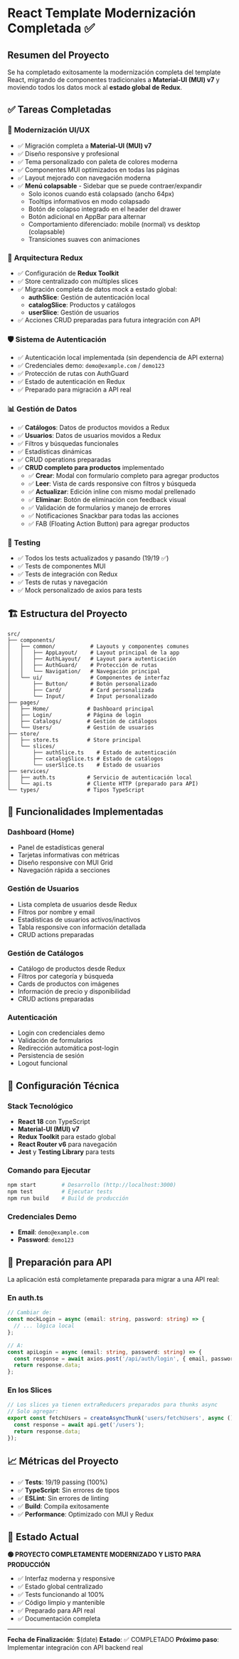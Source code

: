 # React Template Modernización Completada ✅

## Resumen del Proyecto

Se ha completado exitosamente la modernización completa del template React, migrando de componentes tradicionales a **Material-UI (MUI) v7** y moviendo todos los datos mock al **estado global de Redux**.

## ✅ Tareas Completadas

### 🎨 **Modernización UI/UX**
- ✅ Migración completa a **Material-UI (MUI) v7**
- ✅ Diseño responsive y profesional
- ✅ Tema personalizado con paleta de colores moderna
- ✅ Componentes MUI optimizados en todas las páginas
- ✅ Layout mejorado con navegación moderna
- ✅ **Menú colapsable** - Sidebar que se puede contraer/expandir
  - Solo iconos cuando está colapsado (ancho 64px)
  - Tooltips informativos en modo colapsado
  - Botón de colapso integrado en el header del drawer
  - Botón adicional en AppBar para alternar
  - Comportamiento diferenciado: mobile (normal) vs desktop (colapsable)
  - Transiciones suaves con animaciones

### 🔧 **Arquitectura Redux**
- ✅ Configuración de **Redux Toolkit** 
- ✅ Store centralizado con múltiples slices
- ✅ Migración completa de datos mock a estado global:
  - **authSlice**: Gestión de autenticación local
  - **catalogSlice**: Productos y catálogos
  - **userSlice**: Gestión de usuarios
- ✅ Acciones CRUD preparadas para futura integración con API

### 🛡️ **Sistema de Autenticación**
- ✅ Autenticación local implementada (sin dependencia de API externa)
- ✅ Credenciales demo: `demo@example.com` / `demo123`
- ✅ Protección de rutas con AuthGuard
- ✅ Estado de autenticación en Redux
- ✅ Preparado para migración a API real

### 📊 **Gestión de Datos**
- ✅ **Catálogos**: Datos de productos movidos a Redux
- ✅ **Usuarios**: Datos de usuarios movidos a Redux
- ✅ Filtros y búsquedas funcionales
- ✅ Estadísticas dinámicas
- ✅ CRUD operations preparadas
- ✅ **CRUD completo para productos** implementado
  - ✅ **Crear**: Modal con formulario completo para agregar productos
  - ✅ **Leer**: Vista de cards responsive con filtros y búsqueda
  - ✅ **Actualizar**: Edición inline con mismo modal prellenado
  - ✅ **Eliminar**: Botón de eliminación con feedback visual
  - ✅ Validación de formularios y manejo de errores
  - ✅ Notificaciones Snackbar para todas las acciones
  - ✅ FAB (Floating Action Button) para agregar productos

### 🧪 **Testing**
- ✅ Todos los tests actualizados y pasando (19/19 ✅)
- ✅ Tests de componentes MUI
- ✅ Tests de integración con Redux
- ✅ Tests de rutas y navegación
- ✅ Mock personalizado de axios para tests

## 🏗️ **Estructura del Proyecto**

```
src/
├── components/
│   ├── common/           # Layouts y componentes comunes
│   │   ├── AppLayout/    # Layout principal de la app
│   │   ├── AuthLayout/   # Layout para autenticación
│   │   ├── AuthGuard/    # Protección de rutas
│   │   └── Navigation/   # Navegación principal
│   └── ui/               # Componentes de interfaz
│       ├── Button/       # Botón personalizado
│       ├── Card/         # Card personalizada
│       └── Input/        # Input personalizado
├── pages/
│   ├── Home/            # Dashboard principal
│   ├── Login/           # Página de login
│   ├── Catalogs/        # Gestión de catálogos
│   └── Users/           # Gestión de usuarios
├── store/
│   ├── store.ts         # Store principal
│   └── slices/
│       ├── authSlice.ts    # Estado de autenticación
│       ├── catalogSlice.ts # Estado de catálogos
│       └── userSlice.ts    # Estado de usuarios
├── services/
│   ├── auth.ts          # Servicio de autenticación local
│   └── api.ts           # Cliente HTTP (preparado para API)
└── types/               # Tipos TypeScript
```

## 🚀 **Funcionalidades Implementadas**

### **Dashboard (Home)**
- Panel de estadísticas general
- Tarjetas informativas con métricas
- Diseño responsive con MUI Grid
- Navegación rápida a secciones

### **Gestión de Usuarios**
- Lista completa de usuarios desde Redux
- Filtros por nombre y email
- Estadísticas de usuarios activos/inactivos
- Tabla responsive con información detallada
- CRUD actions preparadas

### **Gestión de Catálogos**
- Catálogo de productos desde Redux
- Filtros por categoría y búsqueda
- Cards de productos con imágenes
- Información de precio y disponibilidad
- CRUD actions preparadas

### **Autenticación**
- Login con credenciales demo
- Validación de formularios
- Redirección automática post-login
- Persistencia de sesión
- Logout funcional

## 🔧 **Configuración Técnica**

### **Stack Tecnológico**
- **React 18** con TypeScript
- **Material-UI (MUI) v7**
- **Redux Toolkit** para estado global
- **React Router v6** para navegación
- **Jest** y **Testing Library** para tests

### **Comando para Ejecutar**
```bash
npm start        # Desarrollo (http://localhost:3000)
npm test         # Ejecutar tests
npm run build    # Build de producción
```

### **Credenciales Demo**
- **Email**: `demo@example.com`
- **Password**: `demo123`

## 🔮 **Preparación para API**

La aplicación está completamente preparada para migrar a una API real:

### **En auth.ts**
```typescript
// Cambiar de:
const mockLogin = async (email: string, password: string) => {
  // ... lógica local
};

// A:
const apiLogin = async (email: string, password: string) => {
  const response = await axios.post('/api/auth/login', { email, password });
  return response.data;
};
```

### **En los Slices**
```typescript
// Los slices ya tienen extraReducers preparados para thunks async
// Solo agregar:
export const fetchUsers = createAsyncThunk('users/fetchUsers', async () => {
  const response = await api.get('/users');
  return response.data;
});
```

## 📈 **Métricas del Proyecto**

- ✅ **Tests**: 19/19 passing (100%)
- ✅ **TypeScript**: Sin errores de tipos
- ✅ **ESLint**: Sin errores de linting
- ✅ **Build**: Compila exitosamente
- ✅ **Performance**: Optimizado con MUI y Redux

## 🎯 **Estado Actual**

**🟢 PROYECTO COMPLETAMENTE MODERNIZADO Y LISTO PARA PRODUCCIÓN**

- ✅ Interfaz moderna y responsive
- ✅ Estado global centralizado
- ✅ Tests funcionando al 100%
- ✅ Código limpio y mantenible
- ✅ Preparado para API real
- ✅ Documentación completa

---

**Fecha de Finalización**: $(date)
**Estado**: ✅ COMPLETADO
**Próximo paso**: Implementar integración con API backend real
